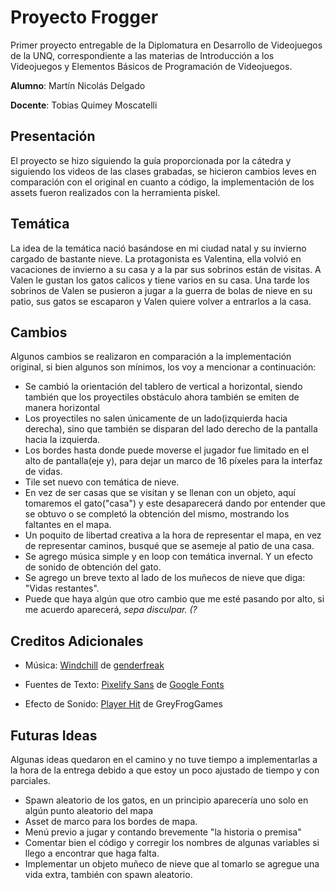 # Proyecto Frogger

Primer proyecto entregable de la Diplomatura en Desarrollo de Videojuegos de la UNQ, correspondiente a las materias de Introducción a los Videojuegos y Elementos Básicos de Programación de Videojuegos.

**Alumno**: Martín Nicolás Delgado

**Docente**: Tobias Quimey Moscatelli

## Presentación

El proyecto se hizo siguiendo la guía proporcionada por la cátedra y siguiendo los videos de las clases grabadas, se hicieron cambios leves en comparación con el original en cuanto a código, la implementación de los assets fueron realizados con la herramienta piskel.

## Temática

La idea de la temática nació basándose en mi ciudad natal y su invierno cargado de bastante nieve. 
La protagonista es Valentina, ella volvió en vacaciones de invierno a su casa y a la par sus sobrinos están de visitas. A Valen le gustan los gatos calicos y tiene varios en su casa. 
Una tarde los sobrinos de Valen se pusieron a jugar a la guerra de bolas de nieve en su patio, sus gatos se escaparon y Valen quiere volver a entrarlos a la casa.

## Cambios

Algunos cambios se realizaron en comparación a la implementación original, si bien algunos son mínimos, los voy a mencionar a continuación:

* Se cambió la orientación del tablero de vertical a horizontal, siendo también que los proyectiles obstáculo ahora también se emiten de manera horizontal
* Los proyectiles no salen únicamente de un lado(izquierda hacia derecha), sino que también se disparan del lado derecho de la pantalla hacia la izquierda.
* Los bordes hasta donde puede moverse el jugador fue limitado en el alto de pantalla(eje y), para dejar un marco de 16 píxeles para la interfaz de vidas.
* Tile set nuevo con temática de nieve.
* En vez de ser casas que se visitan y se llenan con un objeto, aquí tomaremos el gato("casa") y este desaparecerá dando por entender que se obtuvo o se completó la obtención del mismo, mostrando los faltantes en el mapa.
* Un poquito de libertad creativa a la hora de representar el mapa, en vez de representar caminos, busqué que se asemeje al patio de una casa.
* Se agrego música simple y en loop con temática invernal. Y un efecto de sonido de obtención del gato.
* Se agrego un breve texto al lado de los muñecos de nieve que diga: "Vidas restantes".
* Puede que haya algún que otro cambio que me esté pasando por alto, si me acuerdo aparecerá, _sepa disculpar. (?_

## Creditos Adicionales

* Música: [Windchill](https://opengameart.org/content/windchill) de [genderfreak](https://genderfreak.itch.io/)

* Fuentes de Texto: [Pixelify Sans](https://fonts.google.com/share?selection.family=Pixelify+Sans:wght@400..700) de [Google Fonts](https://fonts.google.com/)

* Efecto de Sonido: [Player Hit](https://opengameart.org/content/player-hit-damage) de GreyFrogGames

## Futuras Ideas

Algunas ideas quedaron en el camino y no tuve tiempo a implementarlas a la hora de la entrega debido a que estoy un poco ajustado de tiempo y con parciales. 

* Spawn aleatorio de los gatos, en un principio aparecería uno solo en algún punto aleatorio del mapa
* Asset de marco para los bordes de mapa.
* Menú previo a jugar y contando brevemente "la historia o premisa"
* Comentar bien el código y corregir los nombres de algunas variables si llego a encontrar que haga falta.
* Implementar un objeto muñeco de nieve que al tomarlo se agregue una vida extra, también con spawn aleatorio.
